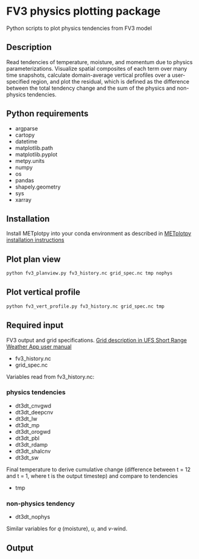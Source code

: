 # FV3 physics plotting package
Python scripts to plot physics tendencies from FV3 model

## Description
Read tendencies of temperature, moisture, and momentum due to physics parameterizations. Visualize spatial composites of each term over many time snapshots, calculate domain-average vertical profiles over a user-specified region, and plot the residual, which is defined as the difference between the total tendency change and the sum of the physics and non-physics tendencies.

## Python requirements

- argparse
- cartopy
- datetime
- matplotlib.path
- matplotlib.pyplot
- metpy.units
- numpy
- os
- pandas
- shapely.geometry
- sys
- xarray

## Installation

Install METplotpy into your conda environment as described in [METplotpy installation instructions](https://github.com/dtcenter/METplotpy/blob/main_v1.0/docs/Users_Guide/installation.rst#install-metcalcpy-in-your-conda-environment)

## Plot plan view

```python
python fv3_planview.py fv3_history.nc grid_spec.nc tmp nophys
```

## Plot vertical profile

```python
python fv3_vert_profile.py fv3_history.nc grid_spec.nc tmp
```


## Required input

FV3 output and grid specifications. [Grid description in UFS Short Range Weather App user manual](https://ufs-srweather-app.readthedocs.io/en/latest/LAMGrids.html?highlight=grid#limited-area-model-lam-grids-predefined-and-user-generated-options)

- fv3_history.nc
- grid_spec.nc

Variables read from fv3_history.nc:

### physics tendencies
- dt3dt_cnvgwd
- dt3dt_deepcnv 
- dt3dt_lw
- dt3dt_mp
- dt3dt_orogwd
- dt3dt_pbl
- dt3dt_rdamp
- dt3dt_shalcnv
- dt3dt_sw

Final temperature to derive cumulative change (difference between t = 12 and t = 1, where t is the output timestep) and compare to tendencies
- tmp

### non-physics tendency
 - dt3dt_nophys

Similar variables for *q* (moisture), *u*, and *v*-wind.

## Output
